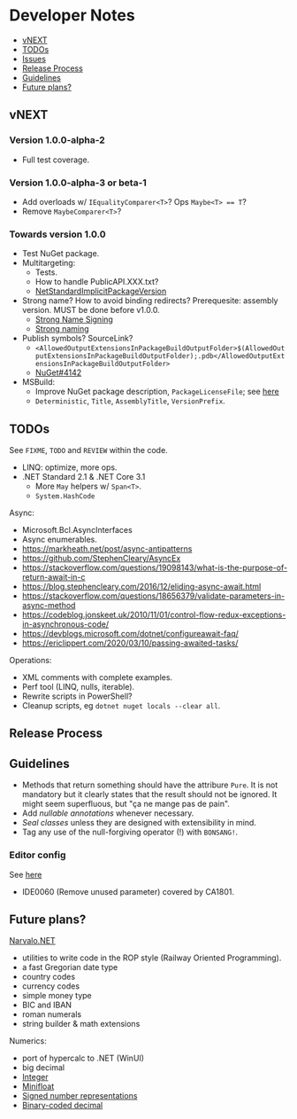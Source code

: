 # Developer Notes

- [vNEXT](#vnext)
- [TODOs](#todos)
- [Issues](#issues)
- [Release Process](#release-process)
- [Guidelines](#guidelines)
- [Future plans?](#future-plans)

vNEXT
-----

### Version 1.0.0-alpha-2
- Full test coverage.

### Version 1.0.0-alpha-3 or beta-1
- Add overloads w/ `IEqualityComparer<T>`? Ops `Maybe<T> == T`?
- Remove `MaybeComparer<T>`?

### Towards version 1.0.0
- Test NuGet package.
- Multitargeting:
  * Tests.
  * How to handle PublicAPI.XXX.txt?
  * [NetStandardImplicitPackageVersion](https://docs.microsoft.com/en-us/dotnet/core/packages)
- Strong name? How to avoid binding redirects? Prerequesite: assembly version.
  MUST be done before v1.0.0.
  * [Strong Name Signing](https://github.com/dotnet/runtime/blob/master/docs/project/strong-name-signing.md)
  * [Strong naming](https://docs.microsoft.com/en-gb/dotnet/standard/library-guidance/strong-naming)
- Publish symbols? SourceLink?
  * `<AllowedOutputExtensionsInPackageBuildOutputFolder>$(AllowedOutputExtensionsInPackageBuildOutputFolder);.pdb</AllowedOutputExtensionsInPackageBuildOutputFolder>`
  * [NuGet#4142](https://github.com/NuGet/Home/issues/4142)
- MSBuild:
  * Improve NuGet package description, `PackageLicenseFile`;
    see [here](https://docs.microsoft.com/en-us/nuget/reference/msbuild-targets)
  * `Deterministic`, `Title`, `AssemblyTitle`, `VersionPrefix`.

TODOs
-----

See `FIXME`, `TODO` and `REVIEW` within the code.
- LINQ: optimize, more ops.
- .NET Standard 2.1 & .NET Core 3.1
  * More `May` helpers w/ `Span<T>`.
  * `System.HashCode`

Async:
  * Microsoft.Bcl.AsyncInterfaces
  * Async enumerables.
  * https://markheath.net/post/async-antipatterns
  * https://github.com/StephenCleary/AsyncEx
  * https://stackoverflow.com/questions/19098143/what-is-the-purpose-of-return-await-in-c
  * https://blog.stephencleary.com/2016/12/eliding-async-await.html
  * https://stackoverflow.com/questions/18656379/validate-parameters-in-async-method
  * https://codeblog.jonskeet.uk/2010/11/01/control-flow-redux-exceptions-in-asynchronous-code/
  * https://devblogs.microsoft.com/dotnet/configureawait-faq/
  * https://ericlippert.com/2020/03/10/passing-awaited-tasks/

Operations:
- XML comments with complete examples.
- Perf tool (LINQ, nulls, iterable).
- Rewrite scripts in PowerShell?
- Cleanup scripts, eg `dotnet nuget locals --clear all`.

Release Process
---------------

Guidelines
----------

- Methods that return something should have the attribure `Pure`. It is not
  mandatory but it clearly states that the result should not be ignored.
  It might seem superfluous, but "ça ne mange pas de pain".
- Add _nullable annotations_ whenever necessary.
- _Seal classes_ unless they are designed with extensibility in mind.
- Tag any use of the null-forgiving operator (!) with `BONSANG!`.

### Editor config
See [here](https://docs.microsoft.com/en-us/visualstudio/ide/editorconfig-language-conventions?view=vs-2019)
- IDE0060 (Remove unused parameter) covered by CA1801.

Future plans?
-------------

[Narvalo.NET](https://github.com/chtoucas/Narvalo.NET)
- utilities to write code in the ROP style (Railway Oriented Programming).
- a fast Gregorian date type
- country codes
- currency codes
- simple money type
- BIC and IBAN
- roman numerals
- string builder & math extensions

Numerics:
- port of hypercalc to .NET (WinUI)
- big decimal
- [Integer](https://en.wikipedia.org/wiki/Integer_(computer_science))
- [Minifloat](https://en.wikipedia.org/wiki/Minifloat)
- [Signed number representations](https://en.wikipedia.org/wiki/Signed_number_representations)
- [Binary-coded decimal](https://en.wikipedia.org/wiki/Binary-coded_decimal)
